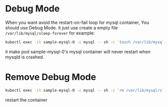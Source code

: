 # Debug Mode
When you want avoid the restart-on-fail loop for mysql container, You should use Debug Mode.
it just use create a empty file  `/var/lib/mysql/sleep-forever`
for example:
```bash
kubectl exec -it sample-mysql-0 -c mysql -- sh -c 'touch /var/lib/mysql/sleep-forever'
```
it make pod sample-mysql-0's mysql container will never restart when mysqld is crashed.

# Remove Debug Mode

```bash
kubectl exec -it sample-mysql-0 -c mysql -- sh -c 'rm /var/lib/mysql/sleep-forever'
```
restart the container